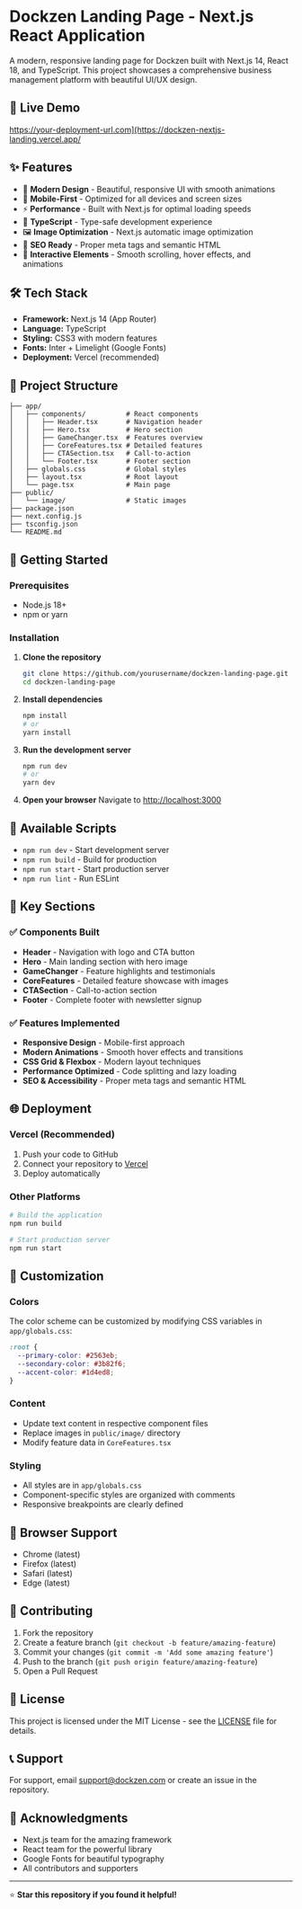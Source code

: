 # Dockzen Landing Page - Next.js React Application

A modern, responsive landing page for Dockzen built with Next.js 14, React 18, and TypeScript. This project showcases a comprehensive business management platform with beautiful UI/UX design.

## 🚀 Live Demo
https://your-deployment-url.com](https://dockzen-nextjs-landing.vercel.app/

## ✨ Features

- 🎨 **Modern Design** - Beautiful, responsive UI with smooth animations
- 📱 **Mobile-First** - Optimized for all devices and screen sizes
- ⚡ **Performance** - Built with Next.js for optimal loading speeds
- 🔧 **TypeScript** - Type-safe development experience
- 🖼️ **Image Optimization** - Next.js automatic image optimization
- 🎯 **SEO Ready** - Proper meta tags and semantic HTML
- 🌟 **Interactive Elements** - Smooth scrolling, hover effects, and animations

## 🛠️ Tech Stack

- **Framework:** Next.js 14 (App Router)
- **Language:** TypeScript
- **Styling:** CSS3 with modern features
- **Fonts:** Inter + Limelight (Google Fonts)
- **Deployment:** Vercel (recommended)

## 📁 Project Structure

```
├── app/
│   ├── components/          # React components
│   │   ├── Header.tsx       # Navigation header
│   │   ├── Hero.tsx         # Hero section
│   │   ├── GameChanger.tsx  # Features overview
│   │   ├── CoreFeatures.tsx # Detailed features
│   │   ├── CTASection.tsx   # Call-to-action
│   │   └── Footer.tsx       # Footer section
│   ├── globals.css          # Global styles
│   ├── layout.tsx           # Root layout
│   └── page.tsx             # Main page
├── public/
│   └── image/               # Static images
├── package.json
├── next.config.js
├── tsconfig.json
└── README.md
```

## 🚀 Getting Started

### Prerequisites

- Node.js 18+ 
- npm or yarn

### Installation

1. **Clone the repository**
   ```bash
   git clone https://github.com/yourusername/dockzen-landing-page.git
   cd dockzen-landing-page
   ```

2. **Install dependencies**
   ```bash
   npm install
   # or
   yarn install
   ```

3. **Run the development server**
   ```bash
   npm run dev
   # or
   yarn dev
   ```

4. **Open your browser**
   Navigate to [http://localhost:3000](http://localhost:3000)

## 📜 Available Scripts

- `npm run dev` - Start development server
- `npm run build` - Build for production
- `npm run start` - Start production server
- `npm run lint` - Run ESLint

## 🎨 Key Sections

### ✅ Components Built
- **Header** - Navigation with logo and CTA button
- **Hero** - Main landing section with hero image
- **GameChanger** - Feature highlights and testimonials
- **CoreFeatures** - Detailed feature showcase with images
- **CTASection** - Call-to-action section
- **Footer** - Complete footer with newsletter signup

### ✅ Features Implemented
- **Responsive Design** - Mobile-first approach
- **Modern Animations** - Smooth hover effects and transitions
- **CSS Grid & Flexbox** - Modern layout techniques
- **Performance Optimized** - Code splitting and lazy loading
- **SEO & Accessibility** - Proper meta tags and semantic HTML

## 🌐 Deployment

### Vercel (Recommended)
1. Push your code to GitHub
2. Connect your repository to [Vercel](https://vercel.com)
3. Deploy automatically

### Other Platforms
```bash
# Build the application
npm run build

# Start production server
npm run start
```

## 🎯 Customization

### Colors
The color scheme can be customized by modifying CSS variables in `app/globals.css`:

```css
:root {
  --primary-color: #2563eb;
  --secondary-color: #3b82f6;
  --accent-color: #1d4ed8;
}
```

### Content
- Update text content in respective component files
- Replace images in `public/image/` directory
- Modify feature data in `CoreFeatures.tsx`

### Styling
- All styles are in `app/globals.css`
- Component-specific styles are organized with comments
- Responsive breakpoints are clearly defined

## 📱 Browser Support

- Chrome (latest)
- Firefox (latest)
- Safari (latest)
- Edge (latest)

## 🤝 Contributing

1. Fork the repository
2. Create a feature branch (`git checkout -b feature/amazing-feature`)
3. Commit your changes (`git commit -m 'Add some amazing feature'`)
4. Push to the branch (`git push origin feature/amazing-feature`)
5. Open a Pull Request

## 📄 License

This project is licensed under the MIT License - see the [LICENSE](LICENSE) file for details.

## 📞 Support

For support, email support@dockzen.com or create an issue in the repository.

## 🙏 Acknowledgments

- Next.js team for the amazing framework
- React team for the powerful library
- Google Fonts for beautiful typography
- All contributors and supporters

---

⭐ **Star this repository if you found it helpful!**
